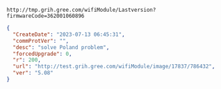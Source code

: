 `http://tmp.grih.gree.com/wifiModule/Lastversion?firmwareCode=362001060896`

```json
{
  "CreateDate": "2023-07-13 06:45:31",
  "commProtVer": "",
  "desc": "solve Poland problem",
  "forcedUpgrade": 0,
  "r": 200,
  "url": "http://test.grih.gree.com/wifiModule/image/17837/786432",
  "ver": "5.08"
}
```